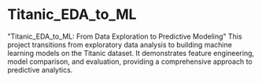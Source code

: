 # Titanic_EDA_to_ML
"Titanic_EDA_to_ML: From Data Exploration to Predictive Modeling" This project transitions from exploratory data analysis to building machine learning models on the Titanic dataset. It demonstrates feature engineering, model comparison, and evaluation, providing a comprehensive approach to predictive analytics.
